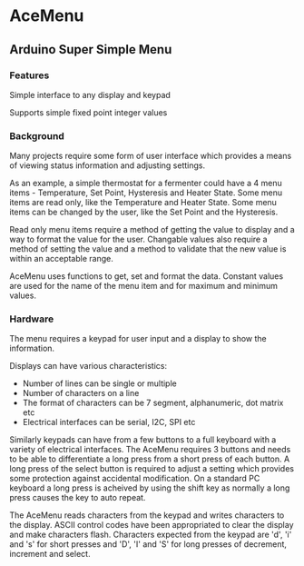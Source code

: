 # AceMenu
## Arduino Super Simple Menu
### Features
Simple interface to any display and keypad

Supports simple fixed point integer values

### Background
Many projects require some form of user interface which provides a means of viewing status information and adjusting settings.

As an example, a simple thermostat for a fermenter could have a 4 menu items - Temperature, Set Point, Hysteresis and Heater State.
Some menu items are read only, like the Temperature and Heater State.
Some menu items can be changed by the user, like the Set Point and the Hysteresis.

Read only menu items require a method of getting the value to display and a way to format the value for the user.
Changable values also require a method of setting the value and a method to validate that the new value is within an acceptable range.

AceMenu uses functions to get, set and format the data. Constant values are used for the name of the menu item and for maximum and minimum values.

### Hardware
The menu requires a keypad for user input and a display to show the information.

Displays can have various characteristics:
* Number of lines can be single or multiple
* Number of characters on a line
* The format of characters can be 7 segment, alphanumeric, dot matrix etc
* Electrical interfaces can be serial, I2C, SPI etc

Similarly keypads can have from a few buttons to a full keyboard with a variety of electrical interfaces. The AceMenu requires 3 buttons and needs to be able to differentiate a long press from a short press of each button. A long press of the select button is required to adjust a setting which provides some protection against accidental modification. On a standard PC keyboard a long press is acheived by using the shift key as normally a long press causes the key to auto repeat.

The AceMenu reads characters from the keypad and writes characters to the display. ASCII control codes have been appropriated to clear the display and make characters flash. Characters expected from the keypad are 'd', 'i' and 's' for short presses and 'D', 'I' and 'S' for long presses of decrement, increment and select.
